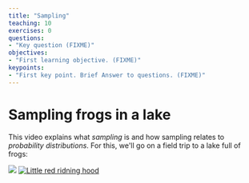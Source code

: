 ```yaml
---
title: "Sampling"
teaching: 10
exercises: 0
questions:
- "Key question (FIXME)"
objectives:
- "First learning objective. (FIXME)"
keypoints:
- "First key point. Brief Answer to questions. (FIXME)"
---
```


# Sampling frogs in a lake

This video explains what *sampling* is and how sampling relates to *probability distributions*. For this, we'll go on a field trip to a lake full of frogs:

[![](https://vimeo.com/647705308)](https://vimeo.com/647705308)
[![Little red ridning hood](https://vimeo.com/647705308)]([https://vimeo.com/3514904](https://vimeo.com/647705308) "Little red riding hood - Click to Watch!")
